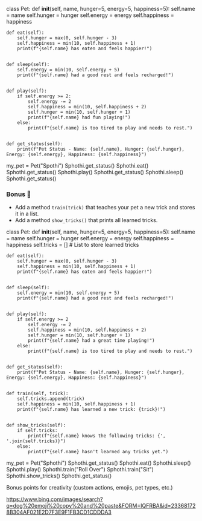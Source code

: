 
class Pet:
    def __init__(self, name, hunger=5, energy=5, happiness=5):
        self.name = name
        self.hunger = hunger
        self.energy = energy
        self.happiness = happiness

    def eat(self):
        self.hunger = max(0, self.hunger - 3)
        self.happiness = min(10, self.happiness + 1)
        print(f"{self.name} has eaten and feels happier!")
 

    def sleep(self):
        self.energy = min(10, self.energy + 5)
        print(f"{self.name} had a good rest and feels recharged!")
 

    def play(self):
        if self.energy >= 2: 
            self.energy -= 2
            self.happiness = min(10, self.happiness + 2)
            self.hunger = min(10, self.hunger + 1)
            print(f"{self.name} had fun playing!")
        else:
            print(f"{self.name} is too tired to play and needs to rest.")
 

    def get_status(self):
        print(f"Pet Status - Name: {self.name}, Hunger: {self.hunger}, Energy: {self.energy}, Happiness: {self.happiness}")
 

my_pet = Pet("Spothi")
Sphothi.get_status()
Sphothi.eat()
Sphothi.get_status()
Sphothi.play()
Sphothi.get_status()
Sphothi.sleep()
Sphothi.get_status()


### Bonus 🎯
- Add a method `train(trick)` that teaches your pet a new trick and stores it in a list.
- Add a method `show_tricks()` that prints all learned tricks.

class Pet:
    def __init__(self, name, hunger=5, energy=5, happiness=5):
        self.name = name
        self.hunger = hunger
        self.energy = energy
        self.happiness = happiness
        self.tricks = []  # List to store learned tricks

    def eat(self):
        self.hunger = max(0, self.hunger - 3)
        self.happiness = min(10, self.happiness + 1)
        print(f"{self.name} has eaten and feels happier!")
 

    def sleep(self):
        self.energy = min(10, self.energy + 5)
        print(f"{self.name} had a good rest and feels recharged!")
 

    def play(self):
        if self.energy >= 2
            self.energy -= 2
            self.happiness = min(10, self.happiness + 2)
            self.hunger = min(10, self.hunger + 1)
            print(f"{self.name} had a great time playing!")
        else:
            print(f"{self.name} is too tired to play and needs to rest.")
 

    def get_status(self):
        print(f"Pet Status - Name: {self.name}, Hunger: {self.hunger}, Energy: {self.energy}, Happiness: {self.happiness}")
 

    def train(self, trick):
        self.tricks.append(trick)
        self.happiness = min(10, self.happiness + 1)  
        print(f"{self.name} has learned a new trick: {trick}!")
 

    def show_tricks(self):
        if self.tricks:
            print(f"{self.name} knows the following tricks: {', '.join(self.tricks)}")
        else:
            print(f"{self.name} hasn't learned any tricks yet.")
 


my_pet = Pet("Sphothi")
Sphothi.get_status()
Sphothi.eat()
Sphothi.sleep()
Sphothi.play()
Sphothi.train("Roll Over")
Sphothi.train("Sit")
Sphothi.show_tricks()
Sphothi.get_status()


Bonus points for creativity (custom actions, emojis, pet types, etc.)

https://www.bing.com/images/search?q=dog%20emoji%20copy%20and%20paste&FORM=IQFRBA&id=233681728B304AF021E2D7F3E9F1FB3CD1CDDDA3

